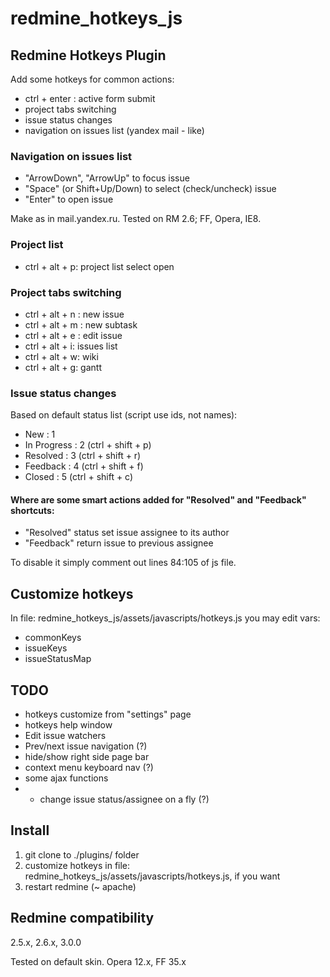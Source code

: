 # redmine_hotkeys_js
## Redmine Hotkeys Plugin

Add some hotkeys for common actions: 

* ctrl + enter : active form submit
* project tabs switching
* issue status changes
* navigation on issues list (yandex mail - like)

### Navigation on issues list

* "ArrowDown", "ArrowUp" to focus  issue
* "Space" (or Shift+Up/Down) to select (check/uncheck) issue
* "Enter" to open issue

Make as in mail.yandex.ru. Tested on RM 2.6; FF, Opera, IE8.

### Project list

* ctrl + alt + p: project list select open

### Project tabs switching

* ctrl + alt + n : new issue
* ctrl + alt + m : new subtask
* ctrl + alt + e : edit issue
* ctrl + alt + i: issues list
* ctrl + alt + w: wiki
* ctrl + alt + g: gantt

### Issue status changes

Based on default status list (script use ids, not names):

* New : 1
* In Progress : 2 (ctrl + shift + p)
* Resolved : 3 (ctrl + shift + r)
* Feedback : 4 (ctrl + shift + f)
* Closed : 5 (ctrl + shift + c)

#### Where are some smart actions added for "Resolved" and "Feedback" shortcuts:

* "Resolved" status set issue assignee to its author
* "Feedback" return issue to previous assignee

To disable it simply comment out lines 84:105 of js file.

## Customize hotkeys

In file: redmine_hotkeys_js/assets/javascripts/hotkeys.js
you may edit vars: 

* commonKeys
* issueKeys
* issueStatusMap

## TODO

* hotkeys customize from "settings" page
* hotkeys help window
* Edit issue watchers
* Prev/next issue navigation (?)
* hide/show right side page bar
* context menu keyboard nav (?)
* some ajax functions
* * change issue status/assignee on a fly (?)

## Install 

1. git clone to ./plugins/ folder
2. customize hotkeys in file: redmine_hotkeys_js/assets/javascripts/hotkeys.js, if you want
3. restart redmine (~ apache)

## Redmine compatibility

2.5.x, 2.6.x, 3.0.0

Теsted on default skin. Opera 12.x, FF 35.x
